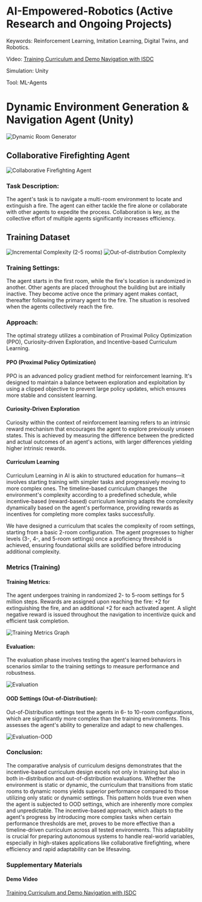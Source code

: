# AI-Empowered-Robotics (Active Research and Ongoing Projects)
Keywords: Reinforcement Learning, Imitation Learning, Digital Twins, and Robotics. 

Video: [Training Curriculum and Demo Navigation with ISDC](Media/ISDCDemo.mp4)

Simulation: Unity

Tool: ML-Agents

# Dynamic Environment Generation & Navigation Agent (Unity)
![Dynamic Room Generator](https://github.com/duyhho/AI-Empowered-Robotics/blob/main/Media/dynamic_room_generator.gif?raw=true)
## Collaborative Firefighting Agent
![Collaborative Firefighting Agent](https://github.com/duyhho/AI-Empowered-Robotics/blob/main/Media/Collab%20Fire%20Agent.gif)

### Task Description:
The agent's task is to navigate a multi-room environment to locate and extinguish a fire. The agent can either tackle the fire alone or collaborate with other agents to expedite the process. Collaboration is key, as the collective effort of multiple agents significantly increases efficiency.

## Training Dataset
![Incremental Complexity (2-5 rooms)](https://github.com/duyhho/AI-Empowered-Robotics/blob/main/Media/2-5%20Rooms.jpg)
![Out-of-distribution Complexity](https://github.com/duyhho/AI-Empowered-Robotics/blob/main/Media/6-10%20Rooms.jpg)
### Training Settings:
The agent starts in the first room, while the fire's location is randomized in another. Other agents are placed throughout the building but are initially inactive. They become active once the primary agent makes contact, thereafter following the primary agent to the fire. The situation is resolved when the agents collectively reach the fire.

### Approach:
The optimal strategy utilizes a combination of Proximal Policy Optimization (PPO), Curiosity-driven Exploration, and Incentive-based Curriculum Learning.

#### PPO (Proximal Policy Optimization)
PPO is an advanced policy gradient method for reinforcement learning. It's designed to maintain a balance between exploration and exploitation by using a clipped objective to prevent large policy updates, which ensures more stable and consistent learning.

#### Curiosity-Driven Exploration
Curiosity within the context of reinforcement learning refers to an intrinsic reward mechanism that encourages the agent to explore previously unseen states. This is achieved by measuring the difference between the predicted and actual outcomes of an agent's actions, with larger differences yielding higher intrinsic rewards.

#### Curriculum Learning
Curriculum Learning in AI is akin to structured education for humans—it involves starting training with simpler tasks and progressively moving to more complex ones. The timeline-based curriculum changes the environment's complexity according to a predefined schedule, while incentive-based (reward-based) curriculum learning adapts the complexity dynamically based on the agent's performance, providing rewards as incentives for completing more complex tasks successfully.

We have designed a curriculum that scales the complexity of room settings, starting from a basic 2-room configuration. The agent progresses to higher levels (3-, 4-, and 5-room settings) once a proficiency threshold is achieved, ensuring foundational skills are solidified before introducing additional complexity.


### Metrics (Training)

#### Training Metrics:
The agent undergoes training in randomized 2- to 5-room settings for 5 million steps. Rewards are assigned upon reaching the fire: +2 for extinguishing the fire, and an additional +2 for each activated agent. A slight negative reward is issued throughout the navigation to incentivize quick and efficient task completion.

![Training Metrics Graph](https://github.com/duyhho/AI-Empowered-Robotics/blob/main/Media/Training.jpg)

#### Evaluation:
The evaluation phase involves testing the agent's learned behaviors in scenarios similar to the training settings to measure performance and robustness.

![Evaluation](https://github.com/duyhho/AI-Empowered-Robotics/blob/main/Media/Evaluation.jpg)

#### OOD Settings (Out-of-Distribution):
Out-of-Distribution settings test the agents in 6- to 10-room configurations, which are significantly more complex than the training environments. This assesses the agent's ability to generalize and adapt to new challenges.

![Evaluation-OOD](https://github.com/duyhho/AI-Empowered-Robotics/blob/main/Media/Evaluation-OOD.jpg) 

### Conclusion:
The comparative analysis of curriculum designs demonstrates that the incentive-based curriculum design excels not only in training but also in both in-distribution and out-of-distribution evaluations. Whether the environment is static or dynamic, the curriculum that transitions from static rooms to dynamic rooms yields superior performance compared to those utilizing only static or dynamic settings. This pattern holds true even when the agent is subjected to OOD settings, which are inherently more complex and unpredictable. The incentive-based approach, which adapts to the agent's progress by introducing more complex tasks when certain performance thresholds are met, proves to be more effective than a timeline-driven curriculum across all tested environments. This adaptability is crucial for preparing autonomous systems to handle real-world variables, especially in high-stakes applications like collaborative firefighting, where efficiency and rapid adaptability can be lifesaving.

### Supplementary Materials 

#### Demo Video

[Training Curriculum and Demo Navigation with ISDC](Media/ISDCDemo.mp4)


